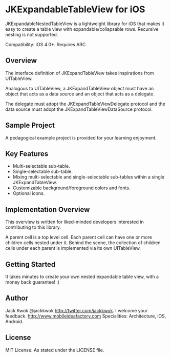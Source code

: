 JKExpandableTableView for iOS
===============================================================

JKExpandableNestedTableView is a lightweight library for iOS that makes it easy to create a table view with expandable/collapsable rows.  Recursive nesting is not supported.

Compatibility: iOS 4.0+.  Requires ARC.

## Overview

The interface definition of JKExpandTableView takes inspirations from UITableView.

Analogous to UITableView, a JKExpandTableView object must have an object that acts as a data source and an object that acts as a delegate.

The delegate must adopt the JKExpandTableViewDelegate protocol and the data source must adopt the JKExpandTableViewDataSource protocol.



## Sample Project
A pedagogical example project is provided for your learning enjoyment.

## Key Features
* Multi-selectable sub-table.
* Single-selectable sub-table.
* Mixing multi-selectable and single-selectable sub-tables within a single JKExpandTableView.
* Customizable background/foreground colors and fonts.
* Optional icons.

## Implementation Overview
This overview is written for liked-minded developers interested in contributing to this library.

A parent cell is a top level cell.  Each parent cell can have one or more children cells nested under it.  Behind the scene, the collection of children cells under each parent is implemented via its own UITableView.



## Getting Started
It takes minutes to create your own nested expandable table view, with a money back guarantee! :)



## Author
Jack Kwok @jackkwok http://twitter.com/jackkwok.  I welcome your feedback.
http://www.mobileideafactory.com
Specialities: Architecture, iOS, Android.

## License
MIT License.  As stated under the LICENSE file.